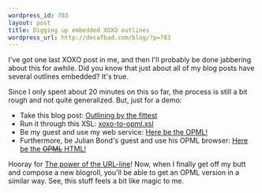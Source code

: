 ```yaml
--- 
wordpress_id: 783
layout: post
title: Digging up embedded XOXO outlines
wordpress_url: http://decafbad.com/blog/?p=783
---
```

I've got one last XOXO post in me, and then I'll probably be done jabbering about this for awhile.  Did you know that just about all of my blog posts have several outlines embedded?  It's true.  

Since I only spent about 20 minutes on this so far, the process is still a bit rough and not quite generalized.  But, just for a demo:

* Take this blog post: [Outlining by the fittest](http://decafbad.com/blog/2005/11/26/outlining-by-the-fittest)
* Run it through this XSL: [xoxo-to-opml.xsl](http://decafbad.com/2005/11/xoxo-to-opml.xsl)
* Be my guest and use my web service: [Here be the OPML!](http://decafbad.com/2005/11/tidyxslt?xsl=http://decafbad.com/2005/11/xoxo-to-opml.xsl&doc=http://decafbad.com/blog/2005/11/26/outlining-by-the-fittest)
* Furthermore, be Julian Bond's guest and use his OPML browser: [Here be the <strike>OPML</strike> HTML!](http://www.voidstar.com/opml/?url=http%3A%2F%2Fdecafbad.com%2F2005%2F11%2Ftidyxslt%3Fxsl%3Dhttp%253A%252F%252Fdecafbad.com%252F2005%252F11%252Fxoxo-to-opml.xsl%26doc%3Dhttp%253A%252F%252Fdecafbad.com%252Fblog%252F2005%252F11%252F26%252Foutlining-by-the-fittest)

Hooray for [The power of the URL-line](http://207.22.26.166/bytecols/2001-08-15.html)! Now, when I finally get off my butt and compose a new blogroll, you'll be able to get an OPML version in a similar way.  See, this stuff feels a bit like magic to me.

<!-- tags: xoxo opml microformats -->
